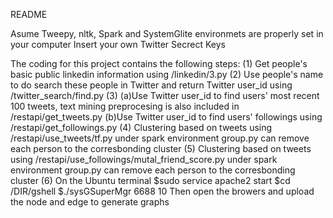 README

Asume Tweepy, nltk, Spark and SystemGlite environmets are properly set in your computer
Insert your own Twitter Secrect Keys

The coding for this project contains the following steps:
(1) Get people's basic public linkedin information using /linkedin/3.py
(2) Use people's name to do search these people in Twitter and return Twitter user_id using /twitter_search/find.py
(3) (a)Use Twitter user_id to find users' most recent 100 tweets, text mining preprocesing is also included in /restapi/get_tweets.py
	(b)Use Twitter user_id to find users' followings using /restapi/get_followings.py
(4) Clustering based on tweets using /restapi/use_tweets/tf.py under spark environment
	group.py can remove each person to the corresbonding cluster
(5) Clustering based on tweets using /restapi/use_followings/mutal_friend_score.py under spark environment
	group.py can remove each person to the corresbonding cluster
(6) On the Ubuntu terminal
	$sudo service apache2 start
	$cd /DIR/gshell 
	$./sysGSuperMgr 6688 10
	Then open the browers and upload the node and edge to generate graphs